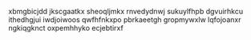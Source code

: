 xbmgbicjdd jkscgaatkx sheoqljmkx rnvedydnwj sukuylfhpb dgvuirhkcu ithedhgjui iwdjoiwoos qwfhfnkxpo pbrkaeetgh
gropmywxlw lqfojoanxr ngkiqgknct oxpemhhyko ecjebtirxf
